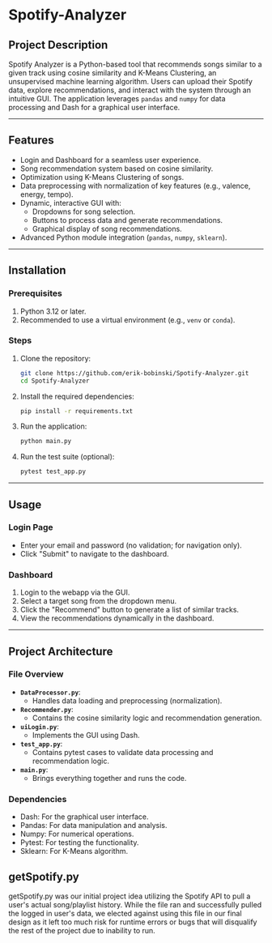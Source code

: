 # Spotify-Analyzer

## **Project Description**

Spotify Analyzer is a Python-based tool that recommends songs similar to a given track using cosine similarity and K-Means Clustering, an unsupervised machine learning algorithm. Users can upload their Spotify data, explore recommendations, and interact with the system through an intuitive GUI. The application leverages `pandas` and `numpy` for data processing and Dash for a graphical user interface.

---

## **Features**

- Login and Dashboard for a seamless user experience.
- Song recommendation system based on cosine similarity.
- Optimization using K-Means Clustering of songs. 
- Data preprocessing with normalization of key features (e.g., valence, energy, tempo).
- Dynamic, interactive GUI with:
  - Dropdowns for song selection.
  - Buttons to process data and generate recommendations.
  - Graphical display of song recommendations.
- Advanced Python module integration (`pandas`, `numpy`, `sklearn`).

---

## **Installation**

### Prerequisites

1. Python 3.12 or later.
2. Recommended to use a virtual environment (e.g., `venv` or `conda`).

### Steps

1. Clone the repository:

   ```bash
   git clone https://github.com/erik-bobinski/Spotify-Analyzer.git
   cd Spotify-Analyzer
   ```

2. Install the required dependencies:

   ```bash
   pip install -r requirements.txt
   ```

3. Run the application:

   ```bash
   python main.py
   ```

4. Run the test suite (optional):

   ```bash
   pytest test_app.py
   ```

---

## **Usage**

### Login Page

- Enter your email and password (no validation; for navigation only).
- Click "Submit" to navigate to the dashboard.

### Dashboard

1. Login to the webapp via the GUI.
2. Select a target song from the dropdown menu.
3. Click the "Recommend" button to generate a list of similar tracks.
4. View the recommendations dynamically in the dashboard.

---

## **Project Architecture**

### File Overview

- **`DataProcessor.py`**:
  - Handles data loading and preprocessing (normalization).
- **`Recommender.py`**:
  - Contains the cosine similarity logic and recommendation generation.
- **`uiLogin.py`**:
  - Implements the GUI using Dash.
- **`test_app.py`**:
  - Contains pytest cases to validate data processing and recommendation logic.
- **`main.py`**:
  - Brings everything together and runs the code.

### Dependencies

- Dash: For the graphical user interface.
- Pandas: For data manipulation and analysis.
- Numpy: For numerical operations.
- Pytest: For testing the functionality.
- Sklearn: For K-Means algorithm.

## getSpotify.py

getSpotify.py was our initial project idea utilizing the Spotify API to pull a user's actual song/playlist history. While the file ran and successfully pulled the logged in user's data, we elected against using this file in our final design as it left too much risk for runtime errors or bugs that will disqualify the rest of the project due to inability to run.
